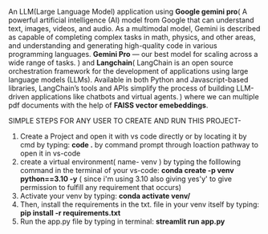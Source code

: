 An LLM(Large Language Model) application using **Google gemini pro**( A powerful artificial intelligence (AI) model from Google that can understand text, images, videos, and audio. As a multimodal model, Gemini is described as capable of completing complex tasks in math, physics, and other areas, 
and understanding and generating high-quality code in various programming languages. **Gemini Pro** — our best model for scaling across a wide range of tasks. ) 
and 
**Langchain**( LangChain is an open source orchestration framework for the development of applications using large language models (LLMs). 
Available in both Python and Javascript-based libraries, LangChain’s tools and APIs simplify the process of building LLM-driven applications like chatbots and virtual agents. ) 
where we can multiple pdf documents with the help of **FAISS vector emebeddings**.

SIMPLE STEPS FOR ANY USER TO CREATE AND RUN THIS PROJECT-

  1.  Create a Project and open it with vs code directly or by locating it by cmd by typing: **code .** by command prompt through loaction pathway to open it in vs-code
  2.  create a virtual environment( name- venv ) by typing the folllowing command in the terminal of your vs-code: **conda create -p venv python==3.10 -y** ( since i'm using 3.10 also giving yes'y' to give permission to fulfill any requirement that occurs)
  3.  Activate your venv by typing: **conda activate venv/**
  4.  Then, install the requirements in the txt. file in your venv itself by typing: **pip install -r requirements.txt**
  5.  Run the app.py file by typing in terminal: **streamlit run app.py**
